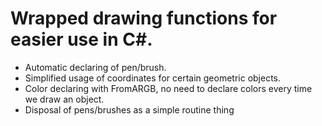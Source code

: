

# Wrapped drawing functions for easier use in C#.
- Automatic declaring of pen/brush.
- Simplified usage of coordinates for certain geometric objects.
- Color declaring with FromARGB, no need to declare colors every time 
we draw an object.
- Disposal of pens/brushes as a simple routine thing

